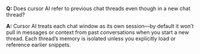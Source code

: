 
**Q:** Does cursor AI refer to previous chat threads even though in a new chat thread?

**A:** Cursor AI treats each chat window as its own session—by default it won’t pull in messages or context from past conversations when you start a new thread. Each thread’s memory is isolated unless you explicitly load or reference earlier snippets.